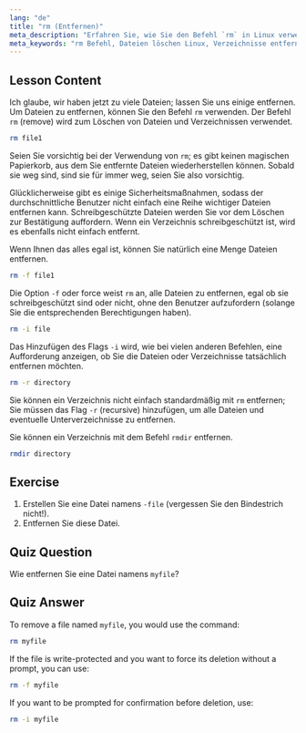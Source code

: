 ```yaml
---
lang: "de"
title: "rm (Entfernen)"
meta_description: "Erfahren Sie, wie Sie den Befehl `rm` in Linux verwenden, um Dateien und Verzeichnisse sicher zu löschen. Verstehen Sie Optionen wie -f, -i, -r und rmdir. Beginnen Sie Ihre Linux-Reise!"
meta_keywords: "rm Befehl, Dateien löschen Linux, Verzeichnisse entfernen, Linux Tutorial, Linux für Anfänger, rmdir, Linux Anleitung"
---
```


## Lesson Content

Ich glaube, wir haben jetzt zu viele Dateien; lassen Sie uns einige entfernen. Um Dateien zu entfernen, können Sie den Befehl `rm` verwenden. Der Befehl `rm` (remove) wird zum Löschen von Dateien und Verzeichnissen verwendet.

```bash
rm file1
```

Seien Sie vorsichtig bei der Verwendung von `rm`; es gibt keinen magischen Papierkorb, aus dem Sie entfernte Dateien wiederherstellen können. Sobald sie weg sind, sind sie für immer weg, seien Sie also vorsichtig.

Glücklicherweise gibt es einige Sicherheitsmaßnahmen, sodass der durchschnittliche Benutzer nicht einfach eine Reihe wichtiger Dateien entfernen kann. Schreibgeschützte Dateien werden Sie vor dem Löschen zur Bestätigung auffordern. Wenn ein Verzeichnis schreibgeschützt ist, wird es ebenfalls nicht einfach entfernt.

Wenn Ihnen das alles egal ist, können Sie natürlich eine Menge Dateien entfernen.

```bash
rm -f file1
```

Die Option `-f` oder force weist `rm` an, alle Dateien zu entfernen, egal ob sie schreibgeschützt sind oder nicht, ohne den Benutzer aufzufordern (solange Sie die entsprechenden Berechtigungen haben).

```bash
rm -i file
```

Das Hinzufügen des Flags `-i` wird, wie bei vielen anderen Befehlen, eine Aufforderung anzeigen, ob Sie die Dateien oder Verzeichnisse tatsächlich entfernen möchten.

```bash
rm -r directory
```

Sie können ein Verzeichnis nicht einfach standardmäßig mit `rm` entfernen; Sie müssen das Flag `-r` (recursive) hinzufügen, um alle Dateien und eventuelle Unterverzeichnisse zu entfernen.

Sie können ein Verzeichnis mit dem Befehl `rmdir` entfernen.

```bash
rmdir directory
```

## Exercise

1. Erstellen Sie eine Datei namens `-file` (vergessen Sie den Bindestrich nicht!).
2. Entfernen Sie diese Datei.

## Quiz Question

Wie entfernen Sie eine Datei namens `myfile`?

## Quiz Answer

To remove a file named `myfile`, you would use the command:

```bash
rm myfile
```

If the file is write-protected and you want to force its deletion without a prompt, you can use:

```bash
rm -f myfile
```

If you want to be prompted for confirmation before deletion, use:

```bash
rm -i myfile
```
